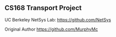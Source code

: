 CS168 Transport Project
------

UC Berkeley NetSys Lab:
  https://github.com/NetSys

Original Author
  https://github.com/MurphyMc
